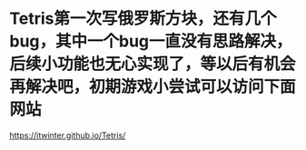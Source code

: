 # Tetris第一次写俄罗斯方块，还有几个bug，其中一个bug一直没有思路解决，后续小功能也无心实现了，等以后有机会再解决吧，初期游戏小尝试可以访问下面网站
https://itwinter.github.io/Tetris/
